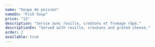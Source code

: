 ```yaml
---
name: "Soupe de poisson"
nameEn: "Fish Soup"
price: "12"
description: "Servie avec rouille, croûtons et fromage râpé."
descriptionEn: "Served with rouille, croutons and grated cheese."
order: 2
available: true
---
```

